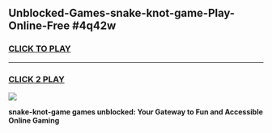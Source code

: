 
## Unblocked-Games-snake-knot-game-Play-Online-Free #4q42w
<h3>
<a href="https://us.freeplayer.one?title=snake-knot-game&ref=10M">CLICK TO PLAY</a></h3>
<hr>

<h3>
<a href="https://us.freeplayer.one?title=snake-knot-game&ref=10M">CLICK 2 PLAY</a>
  
</h3>

<a href="https://us.freeplayer.one?title=snake-knot-game&ref=10M"><img src="https://clearcache.store/games.png"></a>


**snake-knot-game games unblocked: Your Gateway to Fun and Accessible Online Gaming**

